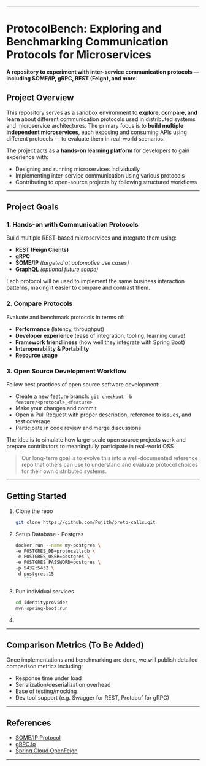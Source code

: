 
---

# ProtocolBench: Exploring and Benchmarking Communication Protocols for Microservices

**A repository to experiment with inter-service communication protocols — including SOME/IP, gRPC, REST (Feign), and
more.**

##  Project Overview

This repository serves as a sandbox environment to **explore, compare, and learn** about different communication
protocols used in distributed systems and microservice architectures. The primary focus is to **build multiple
independent microservices**, each exposing and consuming APIs using different protocols — to evaluate them in real-world
scenarios.

The project acts as a **hands-on learning platform** for developers to gain experience with:

* Designing and running microservices individually
* Implementing inter-service communication using various protocols
* Contributing to open-source projects by following structured workflows

---

## Project Goals

### 1. **Hands-on with Communication Protocols**

Build multiple REST-based microservices and integrate them using:

* **REST (Feign Clients)**
* **gRPC**
* **SOME/IP** *(targeted at automotive use cases)*
* **GraphQL** *(optional future scope)*

Each protocol will be used to implement the same business interaction patterns, making it easier to compare and contrast
them.

### 2. **Compare Protocols**

Evaluate and benchmark protocols in terms of:

* **Performance** (latency, throughput)
* **Developer experience** (ease of integration, tooling, learning curve)
* **Framework friendliness** (how well they integrate with Spring Boot)
* **Interoperability & Portability**
* **Resource usage**

### 3. **Open Source Development Workflow**

Follow best practices of open source software development:

* Create a new feature branch: `git checkout -b feature/<protocal>_<feature>`
* Make your changes and commit
* Open a Pull Request with proper description, reference to issues, and test coverage
* Participate in code review and merge discussions

The idea is to simulate how large-scale open source projects work and prepare contributors to meaningfully participate
in real-world OSS

> Our long-term goal is to evolve this into a well-documented reference repo that others can use to understand and
evaluate protocol choices for their own distributed systems.


---
## Getting Started

1. Clone the repo

   ```bash
   git clone https://github.com/Pujith/proto-calls.git
   ```

2. Setup Database - Postgres

    ```bash
    docker run --name my-postgres \
    -e POSTGRES_DB=protocallsdb \
    -e POSTGRES_USER=postgres \
    -e POSTGRES_PASSWORD=postgres \
    -p 5432:5432 \
    -d postgres:15
       ```

3. Run individual services

   ```bash
   cd identityprovider
   mvn spring-boot:run
   ```

4.
---

## Comparison Metrics (To Be Added)

Once implementations and benchmarking are done, we will publish detailed comparison metrics including:

* Response time under load
* Serialization/deserialization overhead
* Ease of testing/mocking
* Dev tool support (e.g. Swagger for REST, Protobuf for gRPC)

---

## References

* [SOME/IP Protocol](https://www.embien.com/automotive-insights/some-ip-protocol-communication-a-comprehensive-guide)
* [gRPC.io](https://grpc.io)
* [Spring Cloud OpenFeign](https://docs.spring.io/spring-cloud-openfeign/docs/current/reference/html/)

---

